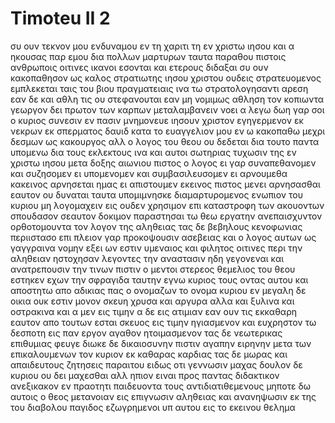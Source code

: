 # Timoteu II 2
συ ουν τεκνον μου ενδυναμου εν τη χαριτι τη εν χριστω ιησου
και α ηκουσας παρ εμου δια πολλων μαρτυρων ταυτα παραθου πιστοις ανθρωποις οιτινες ικανοι εσονται και ετερους διδαξαι
συ ουν κακοπαθησον ως καλος στρατιωτης ιησου χριστου
ουδεις στρατευομενος εμπλεκεται ταις του βιου πραγματειαις ινα τω στρατολογησαντι αρεση
εαν δε και αθλη τις ου στεφανουται εαν μη νομιμως αθληση
τον κοπιωντα γεωργον δει πρωτον των καρπων μεταλαμβανειν
νοει α λεγω δωη γαρ σοι ο κυριος συνεσιν εν πασιν
μνημονευε ιησουν χριστον εγηγερμενον εκ νεκρων εκ σπερματος δαυιδ κατα το ευαγγελιον μου
εν ω κακοπαθω μεχρι δεσμων ως κακουργος αλλ ο λογος του θεου ου δεδεται 
δια τουτο παντα υπομενω δια τους εκλεκτους ινα και αυτοι σωτηριας τυχωσιν της εν χριστω ιησου μετα δοξης αιωνιου
πιστος ο λογος ει γαρ συναπεθανομεν και συζησομεν
ει υπομενομεν και συμβασιλευσομεν ει αρνουμεθα κακεινος αρνησεται ημας
ει απιστουμεν εκεινος πιστος μενει αρνησασθαι εαυτον ου δυναται
ταυτα υπομιμνησκε διαμαρτυρομενος ενωπιον του κυριου μη λογομαχειν εις ουδεν χρησιμον επι καταστροφη των ακουοντων
σπουδασον σεαυτον δοκιμον παραστησαι τω θεω εργατην ανεπαισχυντον ορθοτομουντα τον λογον της αληθειας
τας δε βεβηλους κενοφωνιας περιιστασο επι πλειον γαρ προκοψουσιν ασεβειας 
και ο λογος αυτων ως γαγγραινα νομην εξει ων εστιν υμεναιος και φιλητος 
οιτινες περι την αληθειαν ηστοχησαν λεγοντες την αναστασιν ηδη γεγονεναι και ανατρεπουσιν την τινων πιστιν
ο μεντοι στερεος θεμελιος του θεου εστηκεν εχων την σφραγιδα ταυτην εγνω κυριος τους οντας αυτου και αποστητω απο αδικιας πας ο ονομαζων το ονομα κυριου
εν μεγαλη δε οικια ουκ εστιν μονον σκευη χρυσα και αργυρα αλλα και ξυλινα και οστρακινα και α μεν εις τιμην α δε εις ατιμιαν
εαν ουν τις εκκαθαρη εαυτον απο τουτων εσται σκευος εις τιμην ηγιασμενον και ευχρηστον τω δεσποτη εις παν εργον αγαθον ητοιμασμενον
τας δε νεωτερικας επιθυμιας φευγε διωκε δε δικαιοσυνην πιστιν αγαπην ειρηνην μετα των επικαλουμενων τον κυριον εκ καθαρας καρδιας
τας δε μωρας και απαιδευτους ζητησεις παραιτου ειδως οτι γεννωσιν μαχας 
δουλον δε κυριου ου δει μαχεσθαι αλλ ηπιον ειναι προς παντας διδακτικον ανεξικακον
εν πραοτητι παιδευοντα τους αντιδιατιθεμενους μηποτε δω αυτοις ο θεος μετανοιαν εις επιγνωσιν αληθειας
και ανανηψωσιν εκ της του διαβολου παγιδος εζωγρημενοι υπ αυτου εις το εκεινου θελημα
